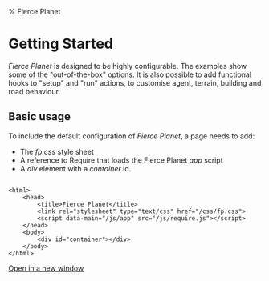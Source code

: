 % Fierce Planet

# Getting Started

*Fierce Planet* is designed to be highly configurable. The examples show some of the "out-of-the-box" options. It is also possible to add functional hooks to "setup" and "run" actions, to customise agent, terrain, building and road behaviour.


## Basic usage

To include the default configuration of *Fierce Planet*, a page needs to add:

 - The *fp.css* style sheet
 - A reference to Require that loads the Fierce Planet *app* script
 - A *div* element with a *container* id.

```

<html>
    <head>
        <title>Fierce Planet</title>
        <link rel="stylesheet" type="text/css" href="/css/fp.css">
        <script data-main="/js/app" src="/js/require.js"></script>
    </head>
    <body>
        <div id="container"></div>
    </body>
</html>

```

[Open in a new window](examples/usage/basic.html)

